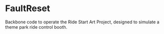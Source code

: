 # FaultReset
Backbone code to operate the Ride Start Art Project, designed to simulate a theme park ride control booth.

